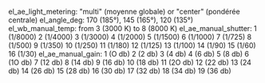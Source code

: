 el_ae_light_metering: "multi" (moyenne globale) or "center" (pondérée centrale)
el_angle_deg: 170 (185°), 145 (165°), 120 (135°)
el_wb_manual_temp: from 3 (3000 K) to 8 (8000 K)
el_ae_manual_shutter: 
    1 (1/8000)
    2 (1/4000)
    3 (1/3000)
    4 (1/2000)
    5 (1/1500)
    6 (1/1000)
    7 (1/725)
    8 (1/500)
    9 (1/350)
    10 (1/250)
    11 (1/180)
    12 (1/125)
    13 (1/100)
    14 (1/90)
    15 (1/60)
    16 (1/30)
el_ae_manual_gain: 
    1 (O db)
    2 (2 db)
    3 (4 db)
    4 (6 db)
    5 (8 db)
    6 (1O db)
    7 (12 db)
    8 (14 db)
    9 (16 db)
    10 (18 db)
    11 (2O db)
    12 (22 db)
    13 (24 db)
    14 (26 db)
    15 (28 db)
    16 (30 db)
    17 (32 db)
    18 (34 db)
    19 (36 db)